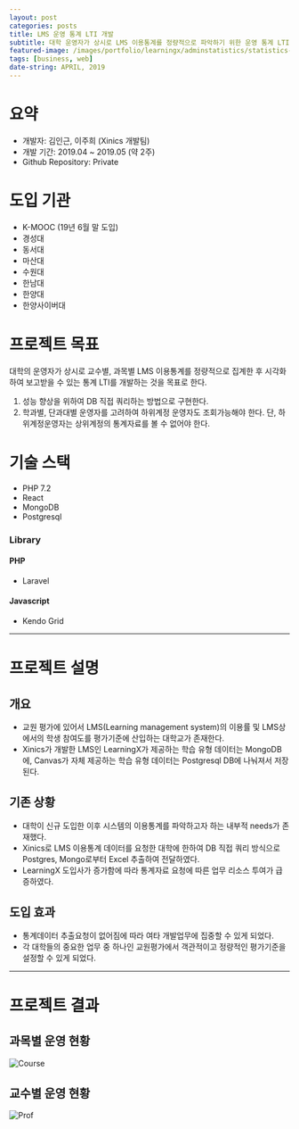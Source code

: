 ```yaml
---
layout: post
categories: posts
title: LMS 운영 통계 LTI 개발
subtitle: 대학 운영자가 상시로 LMS 이용통계를 정량적으로 파악하기 위한 운영 통계 LTI(Learning Tools Interoperability) 개발
featured-image: /images/portfolio/learningx/adminstatistics/statistics-main.jpg
tags: [business, web]
date-string: APRIL, 2019
---
```



# 요약
- 개발자: 김인근, 이주희 (Xinics 개발팀)
- 개발 기간: 2019.04 ~ 2019.05 (약 2주)
- Github Repository: Private

# 도입 기관
- K-MOOC (19년 6월 말 도입)
- 경성대
- 동서대
- 마산대
- 수원대
- 한남대
- 한양대
- 한양사이버대

# 프로젝트 목표
대학의 운영자가 상시로 교수별, 과목별 LMS 이용통계를 정량적으로 집계한 후 시각화하여 보고받을 수 있는 통계 LTI를 개발하는 것을 목표로 한다.

1. 성능 향상을 위하여 DB 직접 쿼리하는 방법으로 구현한다.
2. 학과별, 단과대별 운영자를 고려하여 하위계정 운영자도 조회가능해야 한다. 단, 하위계정운영자는 상위계정의 통계자료를 볼 수 없어야 한다.

# 기술 스택
- PHP 7.2
- React
- MongoDB
- Postgresql

### Library
#### PHP
- Laravel

#### Javascript
- Kendo Grid

<hr>

# 프로젝트 설명

## 개요
- 교원 평가에 있어서 LMS(Learning management system)의 이용률 및 LMS상에서의 학생 참여도를 평가기준에 산입하는 대학교가 존재한다.
- Xinics가 개발한 LMS인 LearningX가 제공하는 학습 유형 데이터는 MongoDB에, Canvas가 자체 제공하는 학습 유형 데이터는 Postgresql DB에 나눠져서 저장된다.

## 기존 상황
- 대학이 신규 도입한 이후 시스템의 이용통계를 파악하고자 하는 내부적 needs가 존재했다.
- Xinics로 LMS 이용통계 데이터를 요청한 대학에 한하여 DB 직접 쿼리 방식으로 Postgres, Mongo로부터 Excel 추출하여 전달하였다.
- LearningX 도입사가 증가함에 따라 통계자료 요청에 따른 업무 리소스 투여가 급증하였다.

## 도입 효과
- 통계데이터 추출요청이 없어짐에 따라 여타 개발업무에 집중할 수 있게 되었다.
- 각 대학들의 중요한 업무 중 하나인 교원평가에서 객관적이고 정량적인 평가기준을 설정할 수 있게 되었다.

<hr>

# 프로젝트 결과

## 과목별 운영 현황
![Course](/images/portfolio/learningx/adminstatitics/statistics-course.gif)


## 교수별 운영 현황
![Prof](/images/portfolio/learningx/adminstatitics/statistics-prof.gif)


